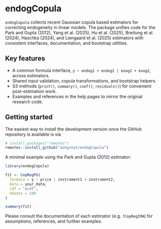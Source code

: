 # endogCopula

`endogCopula` collects recent Gaussian copula based estimators for correcting
endogeneity in linear models. The package unifies code for the Park and Gupta
(2012), Yang et al. (2025), Hu et al. (2025), Breitung et al. (2024), Haschka
(2024), and Liengaard et al. (2025) estimators with consistent interfaces,
documentation, and bootstrap utilities.

## Key features

- A common formula interface, `y ~ endog1 + endog2 | exog1 + exog2`, across
  estimators.
- Shared input validation, copula transformations, and bootstrap helpers.
- S3 methods (`print()`, `summary()`, `coef()`, `residuals()`) for convenient
  post-estimation work.
- Examples and references in the help pages to mirror the original research
  code.

## Getting started

The easiest way to install the development version once the GitHub repository
is available is via

```r
# install.packages("remotes")
remotes::install_github("ashgreat/endogCopula")
```

A minimal example using the Park and Gupta (2012) estimator:

```r
library(endogCopula)

fit <- CopRegPG(
  formula = y ~ price | instrument1 + instrument2,
  data = your_data,
  cdf = "ecdf",
  nboots = 199
)

summary(fit)
```

Please consult the documentation of each estimator (e.g. `?CopRegIMA`) for
assumptions, references, and further examples.
